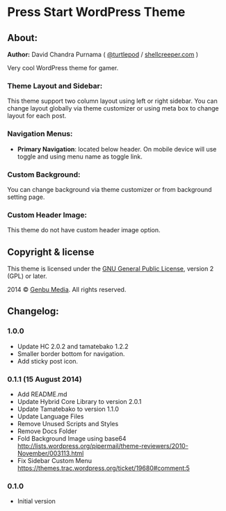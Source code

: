 # Press Start WordPress Theme

## About:

**Author:** David Chandra Purnama ( [@turtlepod](http://twitter.com/turtlepod) / [shellcreeper.com](http://shellcreeper.com/) )

Very cool WordPress theme for gamer.

### Theme Layout and Sidebar:

This theme support two column layout using left or right sidebar. You can change layout globally via theme customizer or using meta box to change layout for each post.

### Navigation Menus:

* **Primary Navigation**: located below header. On mobile device will use toggle and using menu name as toggle link.

### Custom Background:

You can change background via theme customizer or from background setting page.

### Custom Header Image:

This theme do not have custom header image option.

## Copyright & license

This theme is licensed under the [GNU General Public License](http://www.gnu.org/licenses/old-licenses/gpl-2.0.html), version 2 (GPL) or later.

2014 © [Genbu Media](http://genbu.me/). All rights reserved.

## Changelog:

### 1.0.0
* Update HC 2.0.2 and tamatebako 1.2.2
* Smaller border bottom for navigation.
* Add sticky post icon.

### 0.1.1 (15 August 2014)
* Add README.md
* Update Hybrid Core Library to version 2.0.1
* Update Tamatebako to version 1.1.0
* Update Language Files
* Remove Unused Scripts and Styles
* Remove Docs Folder
* Fold Background Image using base64 http://lists.wordpress.org/pipermail/theme-reviewers/2010-November/003113.html
* Fix Sidebar Custom Menu https://themes.trac.wordpress.org/ticket/19680#comment:5

### 0.1.0
* Initial version
